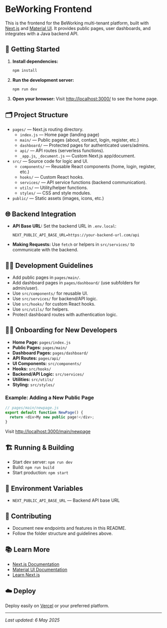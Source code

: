 # BeWorking Frontend

This is the frontend for the BeWorking multi-tenant platform, built with [Next.js](https://nextjs.org/) and [Material UI](https://mui.com/). It provides public pages, user dashboards, and integrates with a Java backend API.

## 🚀 Getting Started

1. **Install dependencies:**
   ```bash
   npm install
   ```
2. **Run the development server:**
   ```bash
   npm run dev
   ```
3. **Open your browser:**
   Visit [http://localhost:3000/](http://localhost:3000/) to see the home page.

## 🗂️ Project Structure

- `pages/` — Next.js routing directory.
  - `index.js` — Home page (landing page)
  - `main/` — Public pages (about, contact, login, register, etc.)
  - `dashboard/` — Protected pages for authenticated users/admins.
  - `api/` — API routes (serverless functions).
  - `_app.js`, `_document.js` — Custom Next.js app/document.
- `src/` — Source code for logic and UI.
  - `components/` — Reusable React components (home, login, register, etc.)
  - `hooks/` — Custom React hooks.
  - `services/` — API service functions (backend communication).
  - `utils/` — Utility/helper functions.
  - `styles/` — CSS and style modules.
- `public/` — Static assets (images, icons, etc.)

## 🌐 Backend Integration

- **API Base URL:** Set the backend URL in `.env.local`:
  ```env
  NEXT_PUBLIC_API_BASE_URL=https://your-backend-url.com/api
  ```
- **Making Requests:** Use `fetch` or helpers in `src/services/` to communicate with the backend.

## 🧑‍💻 Development Guidelines

- Add public pages in `pages/main/`.
- Add dashboard pages in `pages/dashboard/` (use subfolders for admin/user).
- Use `src/components/` for reusable UI.
- Use `src/services/` for backend/API logic.
- Use `src/hooks/` for custom React hooks.
- Use `src/utils/` for helpers.
- Protect dashboard routes with authentication logic.

## 👩‍💻 Onboarding for New Developers

- **Home Page:** `pages/index.js`
- **Public Pages:** `pages/main/`
- **Dashboard Pages:** `pages/dashboard/`
- **API Routes:** `pages/api/`
- **UI Components:** `src/components/`
- **Hooks:** `src/hooks/`
- **Backend/API Logic:** `src/services/`
- **Utilities:** `src/utils/`
- **Styling:** `src/styles/`

### Example: Adding a New Public Page
```js
// pages/main/newpage.js
export default function NewPage() {
  return <div>My new public page!</div>;
}
```
Visit [http://localhost:3000/main/newpage](http://localhost:3000/main/newpage)

## 🏗️ Running & Building

- Start dev server: `npm run dev`
- Build: `npm run build`
- Start production: `npm start`

## 🔑 Environment Variables

- `NEXT_PUBLIC_API_BASE_URL` — Backend API base URL

## 🤝 Contributing

- Document new endpoints and features in this README.
- Follow the folder structure and guidelines above.

## 📚 Learn More

- [Next.js Documentation](https://nextjs.org/docs)
- [Material UI Documentation](https://mui.com/)
- [Learn Next.js](https://nextjs.org/learn-pages-router)

## ☁️ Deploy

Deploy easily on [Vercel](https://vercel.com/new?utm_medium=default-template&filter=next.js&utm_source=create-next-app&utm_campaign=create-next-app-readme) or your preferred platform.

---

*Last updated: 6 May 2025*
